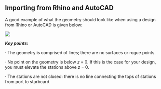 ## Importing from Rhino and AutoCAD

A good example of what the geometry should look like when using a design from Rhino or AutoCAD is given below:

![](https://momchil-terziev.github.io/files/clip_image045.png)

**_Key points:_**

· The geometry is comprised of lines; there are no surfaces or rogue points.

· No point on the geometry is below _z_ = 0. If this is the case for your design, you must elevate the stations above _z_ = 0.

· The stations are not closed: there is no line connecting the tops of stations from port to starboard.
